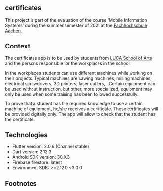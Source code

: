 ## certificates


This project is part of the evaluation of the course ‘Mobile Information Systems’ during
the summer semester of 2021 at the [Fachhochschule Aachen](https://www.fh-aachen.de/).

## Context

The certificates app is to be used by students from [LUCA School of Arts](https://www.luca-arts.be/en) and the persons 
responsible for the workplaces in the school.
<br>

In the workplaces students can use different machines while working on their projects. 
Typical machines are sawing machines, milling machines, electrical screwdrivers, 3D printers, 
laser cutters,…Certain equipment can be used without instruction, but other, more specialized, 
equipment may only be used when some training has been followed successfully.
<br>

To prove that a student has the required knowledge to use a certain machine of 
equipment, he/she receives a certificate. These certificates will be provided digitally only. The 
app will allow to check that the student has the certificate.

## Technologies
* Flutter version: 2.0.6 (Channel stable)
* Dart version: 2.12.3
* Android SDK version: 30.0.3
* Firebase firestore: latest
* Environment SDK: >=2.12.0 <3.0.0

## Footnotes

